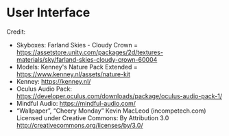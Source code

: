 # User Interface
Credit: 
* Skyboxes: Farland Skies - Cloudy Crown = https://assetstore.unity.com/packages/2d/textures-materials/sky/farland-skies-cloudy-crown-60004
* Models: Kenney's Nature Pack Extended = https://www.kenney.nl/assets/nature-kit
* Kenney: https://kenney.nl/
* Oculus Audio Pack: https://developer.oculus.com/downloads/package/oculus-audio-pack-1/
* Mindful Audio: https://mindful-audio.com/
* “Wallpaper”, “Cheery Monday” Kevin MacLeod (incompetech.com)
Licensed under Creative Commons: By Attribution 3.0
http://creativecommons.org/licenses/by/3.0/